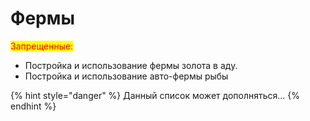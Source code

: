 # Фермы

<mark style="color:red;">Запрещенные:</mark>

* Постройка и использование фермы золота в аду.
* Постройка и использование авто-фермы рыбы

{% hint style="danger" %}
Данный список может дополняться...
{% endhint %}
